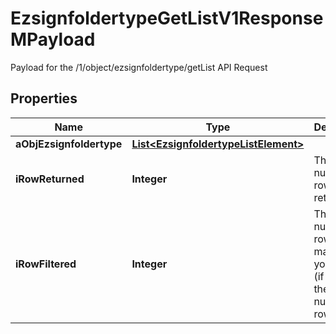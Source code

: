 

# EzsignfoldertypeGetListV1ResponseMPayload

Payload for the /1/object/ezsignfoldertype/getList API Request

## Properties

Name | Type | Description | Notes
------------ | ------------- | ------------- | -------------
**aObjEzsignfoldertype** | [**List&lt;EzsignfoldertypeListElement&gt;**](EzsignfoldertypeListElement.md) |  | 
**iRowReturned** | **Integer** | The number of rows returned | 
**iRowFiltered** | **Integer** | The number of rows matching your filters (if any) or the total number of rows | 



